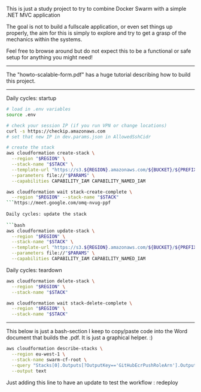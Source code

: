 This is just a study project to try to combine Docker Swarm with a simple .NET MVC application
  
The goal is not to build a fullscale application, or even set things up properly, the aim for this is simply to explore and try to get a grasp of the mechanics within the systems.  

Feel free to browse around but do not expect this to be a functional or safe setup for anything you might need!
  
---
  
The "howto-scalable-form.pdf" has a huge tutorial describing how to build this project.

---
  
Daily cycles: startup
  
```bash
# load in .env variables
source .env

# check your session IP (if you run VPN or change locations)
curl -s https://checkip.amazonaws.com
# set that new IP in dev.params.json in AllowedSshCidr

# create the stack
aws cloudformation create-stack \
  --region "$REGION" \
  --stack-name "$STACK" \
  --template-url "https://s3.${REGION}.amazonaws.com/${BUCKET}/${PREFIX}root.yaml" \
  --parameters file://"$PARAMS" \
  --capabilities CAPABILITY_IAM CAPABILITY_NAMED_IAM

aws cloudformation wait stack-create-complete \
  --region "$REGION" --stack-name "$STACK"
```https://meet.google.com/omq-nvug-ppf
  
Daily cycles: update the stack
  
```bash
aws cloudformation update-stack \
  --region "$REGION" \
  --stack-name "$STACK" \
  --template-url "https://s3.${REGION}.amazonaws.com/${BUCKET}/${PREFIX}root.yaml" \
  --parameters file://"$PARAMS" \
  --capabilities CAPABILITY_IAM CAPABILITY_NAMED_IAM
```
  
  
Daily cycles: teardown
  
```bash
aws cloudformation delete-stack \
  --region "$REGION" \
  --stack-name "$STACK"

aws cloudformation wait stack-delete-complete \
  --region "$REGION" \
  --stack-name "$STACK"
```
  
---
  
This below is just a bash-section I keep to copy/paste code into the Word document that builds the .pdf. It is just a graphical helper. :)

```bash
aws cloudformation describe-stacks \
  --region eu-west-1 \
  --stack-name swarm-cf-root \
  --query "Stacks[0].Outputs[?OutputKey=='GitHubEcrPushRoleArn'].OutputValue" \
  --output text
```
  
Just adding this line to have an update to test the workflow : redeploy